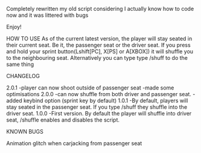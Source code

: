 Completely rewritten my old script considering I actually know how to code now and it was littered with bugs

Enjoy!

HOW TO USE
As of the current latest version, the player will stay seated in their current seat. Be it, the passenger seat or the driver seat. If you press and hold your sprint button(Lshift[PC], X[PS] or A[XBOX]) it will shuffle you to the neighbouring seat. Alternatively you can type type /shuff to do the same thing

CHANGELOG

2.0.1
-player can now shoot outside of passenger seat
-made some optimisations
2.0.0
-can now shuffle from both driver and passenger seat.
-added keybind option (sprint key by default)
1.0.1
-By default, players will stay seated in the passenger seat. If you type /shuff they shuffle into the driver seat.
1.0.0
-First version. By default the player will shuffle into driver seat, /shuffle enables and disables the script.

KNOWN BUGS

Animation glitch when carjacking from passenger seat
